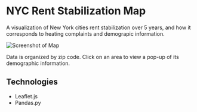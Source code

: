 # NYC Rent Stabilization Map

A visualization of New York cities rent stabilization over 5 years, and how it corresponds to heating complaints and demograpic information. 

![Screenshot of Map](http://i.imgur.com/RT5guhW.png?1)

Data is organized by zip code. Click on an area to view a pop-up of its demographic information. 

## Technologies

* Leaflet.js
* Pandas.py






